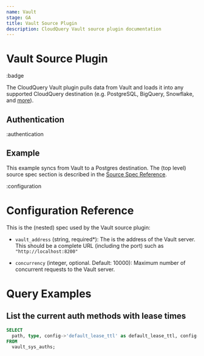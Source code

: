 ```yaml
---
name: Vault
stage: GA
title: Vault Source Plugin
description: CloudQuery Vault source plugin documentation
---
```

# Vault Source Plugin

:badge

The CloudQuery Vault plugin pulls data from Vault and loads it into any supported CloudQuery destination (e.g. PostgreSQL, BigQuery, Snowflake, and [more](/docs/plugins/destinations/overview)).

## Authentication

:authentication

## Example

This example syncs from Vault to a Postgres destination. The (top level) source spec section is described in the [Source Spec Reference](/docs/reference/source-spec).

:configuration

# Configuration Reference

This is the (nested) spec used by the Vault source plugin:

- `vault_address` (string, required\*):
  The is the address of the Vault server. This should be a complete URL (including the port) such as `"http://localhost:8200"`

- `concurrency` (integer, optional. Default: 10000):
  Maximum number of concurrent requests to the Vault server.

# Query Examples

## List the current auth methods with lease times

```sql copy
SELECT 
  path, type, config->'default_lease_ttl' as default_lease_ttl, config->'max_lease_ttl' as max_lease_ttl 
FROM 
  vault_sys_auths;
```
